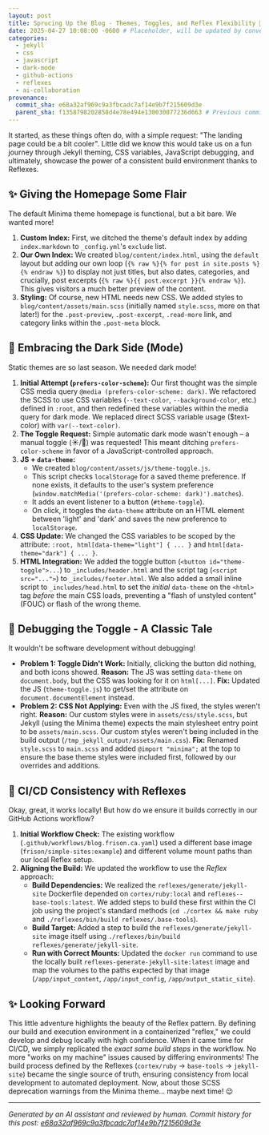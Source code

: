 ```yaml
---
layout: post
title: Sprucing Up the Blog - Themes, Toggles, and Reflex Flexibility 🎨
date: 2025-04-27 10:08:00 -0600 # Placeholder, will be updated by convention/tooling if needed
categories:
  - jekyll
  - css
  - javascript
  - dark-mode
  - github-actions
  - reflexes
  - ai-collaboration
provenance:
  commit_sha: e68a32af969c9a3fbcadc7af14e9b7f215609d3e
  parent_sha: f1358798202858d4e78e494e130030077236d663 # Previous commit SHA
---
```


It started, as these things often do, with a simple request: "The landing page could be a bit cooler". Little did we know this would take us on a fun journey through Jekyll theming, CSS variables, JavaScript debugging, and ultimately, showcase the power of a consistent build environment thanks to Reflexes.

## ✨ Giving the Homepage Some Flair

The default Minima theme homepage is functional, but a bit bare. We wanted more!

1.  **Custom Index:** First, we ditched the theme's default index by adding `index.markdown` to `_config.yml`'s `exclude` list.
2.  **Our Own Index:** We created `blog/content/index.html`, using the `default` layout but adding our own loop (`{% raw %}{% for post in site.posts %}{% endraw %}`) to display not just titles, but also dates, categories, and crucially, post excerpts (`{% raw %}{{ post.excerpt }}{% endraw %}`). This gives visitors a much better preview of the content.
3.  **Styling:** Of course, new HTML needs new CSS. We added styles to `blog/content/assets/main.scss` (initially named `style.scss`, more on that later!) for the `.post-preview`, `.post-excerpt`, `.read-more` link, and category links within the `.post-meta` block.

## 🌙 Embracing the Dark Side (Mode)

Static themes are so last season. We needed dark mode!

1.  **Initial Attempt (`prefers-color-scheme`):** Our first thought was the simple CSS media query `@media (prefers-color-scheme: dark)`. We refactored the SCSS to use CSS variables (`--text-color`, `--background-color`, etc.) defined in `:root`, and then redefined these variables within the media query for dark mode. We replaced direct SCSS variable usage ($text-color) with `var(--text-color)`.
2.  **The Toggle Request:** Simple automatic dark mode wasn't enough – a manual toggle (☀️/🌙) was requested! This meant ditching `prefers-color-scheme` in favor of a JavaScript-controlled approach.
3.  **JS + `data-theme`:**
    *   We created `blog/content/assets/js/theme-toggle.js`.
    *   This script checks `localStorage` for a saved theme preference. If none exists, it defaults to the user's system preference (`window.matchMedia('(prefers-color-scheme: dark)').matches`).
    *   It adds an event listener to a button (`#theme-toggle`).
    *   On click, it toggles the `data-theme` attribute on an HTML element between 'light' and 'dark' and saves the new preference to `localStorage`.
4.  **CSS Update:** We changed the CSS variables to be scoped by the attribute: `:root, html[data-theme="light"] { ... }` and `html[data-theme="dark"] { ... }`.
5.  **HTML Integration:** We added the toggle button (`<button id="theme-toggle">...`) to `_includes/header.html` and the script tag (`<script src="...">`) to `_includes/footer.html`. We also added a small inline script to `_includes/head.html` to set the *initial* `data-theme` on the `<html>` tag *before* the main CSS loads, preventing a "flash of unstyled content" (FOUC) or flash of the wrong theme.

## 🐛 Debugging the Toggle - A Classic Tale

It wouldn't be software development without debugging!

*   **Problem 1: Toggle Didn't Work:** Initially, clicking the button did nothing, and both icons showed. **Reason:** The JS was setting `data-theme` on `document.body`, but the CSS was looking for it on `html[...]`. **Fix:** Updated the JS (`theme-toggle.js`) to get/set the attribute on `document.documentElement` instead.
*   **Problem 2: CSS Not Applying:** Even with the JS fixed, the styles weren't right. **Reason:** Our custom styles were in `assets/css/style.scss`, but Jekyll (using the Minima theme) expects the main stylesheet entry point to be `assets/main.scss`. Our custom styles weren't being included in the build output (`/tmp_jekyll_output/assets/main.css`). **Fix:** Renamed `style.scss` to `main.scss` and added `@import "minima";` at the top to ensure the base theme styles were included first, followed by our overrides and additions.

## 🚀 CI/CD Consistency with Reflexes

Okay, great, it works locally! But how do we ensure it builds correctly in our GitHub Actions workflow?

1.  **Initial Workflow Check:** The existing workflow (`.github/workflows/blog.frison.ca.yaml`) used a different base image (`frison/simple-sites:example`) and different volume mount paths than our local Reflex setup.
2.  **Aligning the Build:** We updated the workflow to use the *Reflex* approach:
    *   **Build Dependencies:** We realized the `reflexes/generate/jekyll-site` Dockerfile depended on `cortex/ruby:local` and `reflexes--base-tools:latest`. We added steps to build these first within the CI job using the project's standard methods (`cd ./cortex && make ruby` and `./reflexes/bin/build reflexes/.base-tools`).
    *   **Build Target:** Added a step to build the `reflexes/generate/jekyll-site` image itself using `./reflexes/bin/build reflexes/generate/jekyll-site`.
    *   **Run with Correct Mounts:** Updated the `docker run` command to use the locally built `reflexes-generate-jekyll-site:latest` image and map the volumes to the paths expected by that image (`/app/input_content`, `/app/input_config`, `/app/output_static_site`).

## ✨ Looking Forward

This little adventure highlights the beauty of the Reflex pattern. By defining our build and execution environment in a containerized "reflex," we could develop and debug locally with high confidence. When it came time for CI/CD, we simply replicated the *exact same build steps* in the workflow. No more "works on my machine" issues caused by differing environments! The build process defined by the Reflexes (`cortex/ruby` -> `base-tools` -> `jekyll-site`) became the single source of truth, ensuring consistency from local development to automated deployment. Now, about those SCSS deprecation warnings from the Minima theme... maybe next time! 😉

---
*Generated by an AI assistant and reviewed by human.*
*Commit history for this post: [e68a32af969c9a3fbcadc7af14e9b7f215609d3e](https://github.com/frison/agentt/commit/e68a32af969c9a3fbcadc7af14e9b7f215609d3e)*
